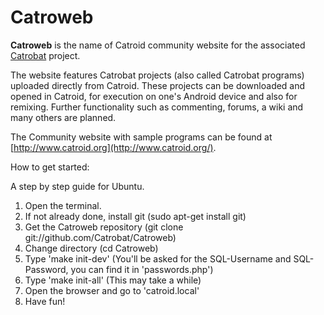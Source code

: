 Catroweb
=========

**Catroweb** is the name of Catroid community website for the associated [Catrobat](https://github.com/Catrobat/) project. 

The website features Catrobat projects (also called Catrobat programs) uploaded directly from Catroid. These projects can be downloaded and opened in Catroid, for execution on one's Android device and also for remixing. Further functionality such as commenting, forums, a wiki and many others are planned.

The Community website with sample programs can be found at [http://www.catroid.org](http://www.catroid.org/).

How to get started:

A step by step guide for Ubuntu.
1. Open the terminal.
2. If not already done, install git (sudo apt-get install git)
3. Get the Catroweb repository (git clone git://github.com/Catrobat/Catroweb)
4. Change directory (cd Catroweb)
5. Type 'make init-dev' (You'll be asked for the SQL-Username and SQL-Password, you can find it in 'passwords.php')
6. Type 'make init-all' (This may take a while)
7. Open the browser and go to 'catroid.local'
8. Have fun!
